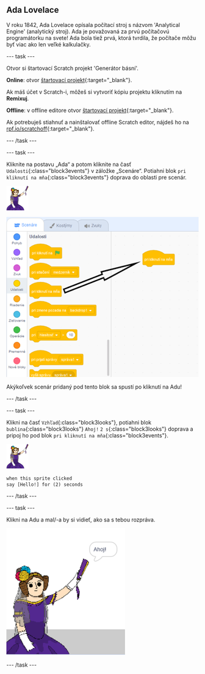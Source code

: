 ## Ada Lovelace

V roku 1842, Ada Lovelace opísala počítací stroj s názvom 'Analytical Engine' (analytický stroj). Ada je považovaná za prvú počítačovú programátorku na svete! Ada bola tiež prvá, ktorá tvrdila, že počítače môžu byť viac ako len veľké kalkulačky.

\--- task \---

Otvor si štartovací Scratch projekt 'Generátor básní'.

**Online**: otvor [štartovací projekt](http://rpf.io/poetry-on){:target="_blank"}.

Ak máš účet v Scratch-i, môžeš si vytvoriť kópiu projektu kliknutím na **Remixuj**.

**Offline**: v offline editore otvor [štartovací projekt](http://rpf.io/p/en/beat-the-goalie-go){:target="_blank"}.

Ak potrebuješ stiahnuť a nainštalovať offline Scratch editor, nájdeš ho na [rpf.io/scratchoff](http://rpf.io/scratchoff){:target="_blank"}.

\--- /task \---

\--- task \---

Kliknite na postavu „Ada“ a potom kliknite na časť `Udalosti`{:class="block3events"} v záložke „Scenáre“. Potiahni blok `pri kliknutí na mňa`{:class="block3events"} doprava do oblasti pre scenár.

![postava ada](images/ada-sprite.png)

![ťahaj blok po kliknutí na postavu](images/poetry-click.png)

Akýkoľvek scenár pridaný pod tento blok sa spustí po kliknutí na Adu!

\--- /task \---

\--- task \---

Klikni na časť `Vzhľad`{:class="block3looks"}, potiahni blok `bublina`{:class="block3looks"} `Ahoj!` `2 s`{:class="block3looks"} doprava a pripoj ho pod blok `pri kliknutí na mňa`{:class="block3events"}.

![postava ada](images/ada-sprite.png)

```blocks3
when this sprite clicked
say [Hello!] for (2) seconds
```

\--- /task \---

\--- task \---

Klikni na Adu a mal/-a by si vidieť, ako sa s tebou rozpráva.

![snímka obrazovky](images/poetry-say-test.png)

\--- /task \---